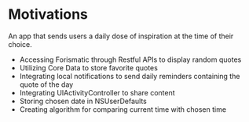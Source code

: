 # Motivations

An app that sends users a daily dose of inspiration at the time of their choice.

- Accessing Forismatic through Restful APIs to display random quotes 
- Utilizing Core Data to store favorite quotes
- Integrating local notifications to send daily reminders containing the quote of the day
- Integrating UIActivityController to share content 
- Storing chosen date in NSUserDefaults
- Creating algorithm for comparing current time with chosen time
